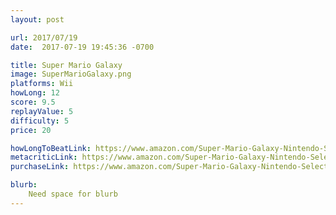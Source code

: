 ```yaml
---
layout: post

url: 2017/07/19
date:  2017-07-19 19:45:36 -0700

title: Super Mario Galaxy
image: SuperMarioGalaxy.png
platforms: Wii
howLong: 12
score: 9.5
replayValue: 5
difficulty: 5
price: 20

howLongToBeatLink: https://www.amazon.com/Super-Mario-Galaxy-Nintendo-Selects-Wii/dp/B005FYJA52
metacriticLink: https://www.amazon.com/Super-Mario-Galaxy-Nintendo-Selects-Wii/dp/B005FYJA52
purchaseLink: https://www.amazon.com/Super-Mario-Galaxy-Nintendo-Selects-Wii/dp/B005FYJA52

blurb:
    Need space for blurb
---
```


